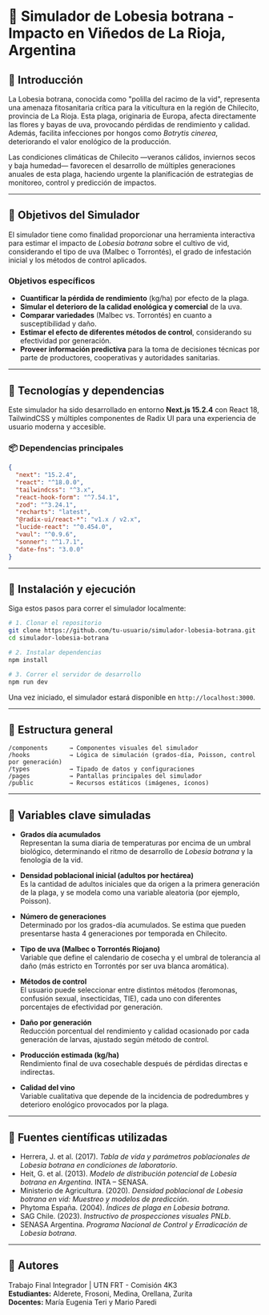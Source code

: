 # 🐛 Simulador de Lobesia botrana - Impacto en Viñedos de La Rioja, Argentina

## 🌿 Introducción

La Lobesia botrana, conocida como "polilla del racimo de la vid", representa una amenaza fitosanitaria crítica para la viticultura en la región de Chilecito, provincia de La Rioja. Esta plaga, originaria de Europa, afecta directamente las flores y bayas de uva, provocando pérdidas de rendimiento y calidad. Además, facilita infecciones por hongos como *Botrytis cinerea*, deteriorando el valor enológico de la producción.

Las condiciones climáticas de Chilecito —veranos cálidos, inviernos secos y baja humedad— favorecen el desarrollo de múltiples generaciones anuales de esta plaga, haciendo urgente la planificación de estrategias de monitoreo, control y predicción de impactos.

---

## 🎯 Objetivos del Simulador

El simulador tiene como finalidad proporcionar una herramienta interactiva para estimar el impacto de *Lobesia botrana* sobre el cultivo de vid, considerando el tipo de uva (Malbec o Torrontés), el grado de infestación inicial y los métodos de control aplicados.

### Objetivos específicos

- **Cuantificar la pérdida de rendimiento** (kg/ha) por efecto de la plaga.
- **Simular el deterioro de la calidad enológica y comercial** de la uva.
- **Comparar variedades** (Malbec vs. Torrontés) en cuanto a susceptibilidad y daño.
- **Estimar el efecto de diferentes métodos de control**, considerando su efectividad por generación.
- **Proveer información predictiva** para la toma de decisiones técnicas por parte de productores, cooperativas y autoridades sanitarias.

---

## 🔧 Tecnologías y dependencias

Este simulador ha sido desarrollado en entorno **Next.js 15.2.4** con React 18, TailwindCSS y múltiples componentes de Radix UI para una experiencia de usuario moderna y accesible.

### 📦 Dependencias principales

```json
{
  "next": "15.2.4",
  "react": "^18.0.0",
  "tailwindcss": "^3.x",
  "react-hook-form": "^7.54.1",
  "zod": "^3.24.1",
  "recharts": "latest",
  "@radix-ui/react-*": "v1.x / v2.x",
  "lucide-react": "^0.454.0",
  "vaul": "^0.9.6",
  "sonner": "^1.7.1",
  "date-fns": "3.0.0"
}
```

---

## 🚀 Instalación y ejecución

Siga estos pasos para correr el simulador localmente:

```bash
# 1. Clonar el repositorio
git clone https://github.com/tu-usuario/simulador-lobesia-botrana.git
cd simulador-lobesia-botrana

# 2. Instalar dependencias
npm install

# 3. Correr el servidor de desarrollo
npm run dev
```

Una vez iniciado, el simulador estará disponible en `http://localhost:3000`.

---

## 📂 Estructura general

```
/components      → Componentes visuales del simulador
/hooks           → Lógica de simulación (grados-día, Poisson, control por generación)
/types           → Tipado de datos y configuraciones
/pages           → Pantallas principales del simulador
/public          → Recursos estáticos (imágenes, íconos)
```

---

## 🧪 Variables clave simuladas

- **Grados día acumulados**  
  Representan la suma diaria de temperaturas por encima de un umbral biológico, determinando el ritmo de desarrollo de *Lobesia botrana* y la fenología de la vid.

- **Densidad poblacional inicial (adultos por hectárea)**  
  Es la cantidad de adultos iniciales que da origen a la primera generación de la plaga, y se modela como una variable aleatoria (por ejemplo, Poisson).

- **Número de generaciones**  
  Determinado por los grados-día acumulados. Se estima que pueden presentarse hasta 4 generaciones por temporada en Chilecito.

- **Tipo de uva (Malbec o Torrontés Riojano)**  
  Variable que define el calendario de cosecha y el umbral de tolerancia al daño (más estricto en Torrontés por ser uva blanca aromática).

- **Métodos de control**  
  El usuario puede seleccionar entre distintos métodos (feromonas, confusión sexual, insecticidas, TIE), cada uno con diferentes porcentajes de efectividad por generación.

- **Daño por generación**  
  Reducción porcentual del rendimiento y calidad ocasionado por cada generación de larvas, ajustado según método de control.

- **Producción estimada (kg/ha)**  
  Rendimiento final de uva cosechable después de pérdidas directas e indirectas.

- **Calidad del vino**  
  Variable cualitativa que depende de la incidencia de podredumbres y deterioro enológico provocados por la plaga.

---

## 📖 Fuentes científicas utilizadas

- Herrera, J. et al. (2017). *Tabla de vida y parámetros poblacionales de Lobesia botrana en condiciones de laboratorio*. 
- Heit, G. et al. (2013). *Modelo de distribución potencial de Lobesia botrana en Argentina*. INTA – SENASA.
- Ministerio de Agricultura. (2020). *Densidad poblacional de Lobesia botrana en vid: Muestreo y modelos de predicción*.
- Phytoma España. (2004). *Índices de plaga en Lobesia botrana*.
- SAG Chile. (2023). *Instructivo de prospecciones visuales PNLb*.
- SENASA Argentina. *Programa Nacional de Control y Erradicación de Lobesia botrana*.

---

## 👥 Autores

Trabajo Final Integrador | UTN FRT - Comisión 4K3  
**Estudiantes:** Alderete, Frosoni, Medina, Orellana, Zurita  
**Docentes:** María Eugenia Teri y Mario Paredi
